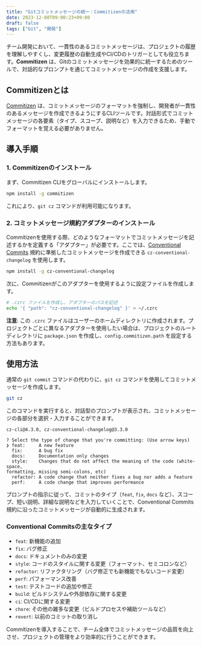 ```yaml
---
title: "Gitコミットメッセージの統一：Commitizenの活用"
date: 2023-12-08T09:00:23+09:00
draft: false
tags: ["Git", "開発"] 
---
```

<!--more-->
チーム開発において、一貫性のあるコミットメッセージは、プロジェクトの履歴を理解しやすくし、変更履歴の自動生成やCI/CDのトリガーとしても役立ちます。**Commitizen** は、Gitのコミットメッセージを効果的に統一するためのツールで、対話的なプロンプトを通じてコミットメッセージの作成を支援します。

## Commitizenとは

[Commitizen](https://www.npmjs.com/package/commitizen) は、コミットメッセージのフォーマットを強制し、開発者が一貫性のあるメッセージを作成できるようにするCLIツールです。対話形式でコミットメッセージの各要素（タイプ、スコープ、説明など）を入力できるため、手動でフォーマットを覚える必要がありません。

## 導入手順

### 1. Commitizenのインストール

まず、Commitizen CLIをグローバルにインストールします。

```bash
npm install -g commitizen
```
これにより、`git cz` コマンドが利用可能になります。

### 2. コミットメッセージ規約アダプターのインストール

Commitizenを使用する際、どのようなフォーマットでコミットメッセージを記述するかを定義する「アダプター」が必要です。ここでは、[Conventional Commits](https://www.conventionalcommits.org/) 規約に準拠したコミットメッセージを作成できる `cz-conventional-changelog` を使用します。

```bash
npm install -g cz-conventional-changelog
```

次に、Commitizenがこのアダプターを使用するように設定ファイルを作成します。

```bash
# .czrc ファイルを作成し、アダプターのパスを記述
echo '{ "path": "cz-conventional-changelog" }' > ~/.czrc
```
**注意**: この `.czrc` ファイルはユーザーのホームディレクトリに作成されます。プロジェクトごとに異なるアダプターを使用したい場合は、プロジェクトのルートディレクトリに `package.json` を作成し、`config.commitizen.path` を設定する方法もあります。

## 使用方法

通常の `git commit` コマンドの代わりに、`git cz` コマンドを使用してコミットメッセージを作成します。

```bash
git cz
```

このコマンドを実行すると、対話型のプロンプトが表示され、コミットメッセージの各部分を選択・入力することができます。

```
cz-cli@4.3.0, cz-conventional-changelog@3.3.0

? Select the type of change that you're committing: (Use arrow keys)
❯ feat:     A new feature
  fix:      A bug fix
  docs:     Documentation only changes
  style:    Changes that do not affect the meaning of the code (white-space,
formatting, missing semi-colons, etc)
  refactor: A code change that neither fixes a bug nor adds a feature
  perf:     A code change that improves performance
```

プロンプトの指示に従って、コミットのタイプ（`feat`, `fix`, `docs` など）、スコープ、短い説明、詳細な説明などを入力していくことで、Conventional Commits規約に沿ったコミットメッセージが自動的に生成されます。

### Conventional Commitsの主なタイプ

-   `feat`: 新機能の追加
-   `fix`: バグ修正
-   `docs`: ドキュメントのみの変更
-   `style`: コードのスタイルに関する変更（フォーマット、セミコロンなど）
-   `refactor`: リファクタリング（バグ修正でも新機能でもないコード変更）
-   `perf`: パフォーマンス改善
-   `test`: テストコードの追加や修正
-   `build`: ビルドシステムや外部依存に関する変更
-   `ci`: CI/CDに関する変更
-   `chore`: その他の雑多な変更（ビルドプロセスや補助ツールなど）
-   `revert`: 以前のコミットの取り消し

Commitizenを導入することで、チーム全体でコミットメッセージの品質を向上させ、プロジェクトの管理をより効率的に行うことができます。
